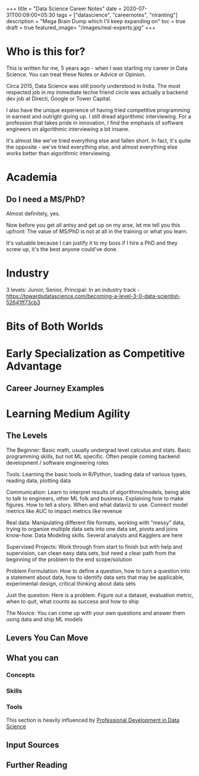 +++
title = "Data Science Career Notes"
date = 2020-07-31T00:09:00+05:30
tags = ["datascience", "careernotes", "niranting"]
description = "Mega Brain Dump which I'll keep expanding on"
toc = true
draft = true
featured_image= "/images/real-experts.jpg"
+++

# Who is this for?
This is written for me, 5 years ago - when I was starting my career in Data Science. You can treat these Notes or Advice or Opinion.

Circa 2015, Data Science was still poorly understood in India. The most respected job in my immediate techie friend circle was actually a backend dev job at Directi, Google or Tower Capital. 

I also have the unique experience of having tried competitive programming in earnest and outright giving up. I still dread algorithmic interviewing. For a profession that takes pride in innovation, I find the emphasis of software engineers on  algorithmic interviewing a bit insane. 


It's almost like we've tried everything else and fallen short. In fact, it's quite the opposite - we've tried everything else, and almost everything else works better than algorithmic interviewing. 

# Academia

## Do I need a MS/PhD?
Almost definitely, yes.

Now before you get all antsy and get up on my arse, let me tell you this upfront: The value of MS/PhD is not at all in the training or what you learn. 

It's valuable because I can justify it to my boss if I hire a PhD and they screw up, it's the best anyone could've done. 

# Industry



3 levels: Junior, Senior, Principal: In an industry track - https://towardsdatascience.com/becoming-a-level-3-0-data-scientist-52641ff73cb3



# Bits of Both Worlds

# Early Specialization as Competitive Advantage

## Career Journey Examples

# Learning Medium Agility

## The Levels

The Beginner: Basic math, usually undergrad level calculus and stats. Basic programming skills, but not ML specific. Often people coming backend development / software engineering roles

Tools: Learning the basic tools in R/Python, loading data of various types, reading data, plotting data

Communication: Learn to interpret results of algorithms/models, being able to talk to engineers, other ML folk and business. Explaining how to make figures. How to tell a story. When and what dataviz to use. Connect model metrics like AUC to impact metrics like revenue

Real data: Manipulating different file formats, working with “messy” data, trying to organize multiple data sets into one data set, pivots and joins know-how. Data Modeling skills. Several analysts and Kagglers are here

Supervised Projects: Work through from start to finish but with help and supervision, can clean easy data sets, but need a clear path from the beginning of the problem to the end scope/solution

Problem Formulation: How to define a question, how to turn a question into a statement about data, how to identify data sets that may be applicable, experimental design, critical thinking about data sets

Just the question: Here is a problem. Figure out a dataset, evaluation metric, when to quit, what counts as success and how to ship

The Novice: You can come up with your own questions and answer them using data and ship ML models

## Levers You Can Move

## What you can 

### Concepts

### Skills

### Tools

This section is heavily influenced by [Professional Development in Data Science](https://davidklaing.com/professional-development-in-data-science/)

## Input Sources

## Further Reading
